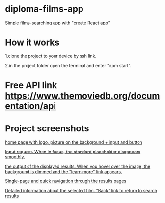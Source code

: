 # diploma-films-app
Simple films-searching app with "create React app"
# How it works
 
 1.clone the project to your device by ssh link.
 
 2.in the project folder open the terminal and enter "npm start". 
 
 # Free API link    https://www.themoviedb.org/documentation/api
 
 
 # Project screenshots
 
 [home page with logo, picture on the background + input and button](https://github.com/4mal1ne/diploma-films-app/blob/master/src/image/screen/home.png)
 
 
 [Input request. When in focus, the standard placeholder disappears smoothly.](https://github.com/4mal1ne/diploma-films-app/blob/master/src/image/screen/input.png)
 
 
 [the output of the displayed results. When you hover over the image, the background is dimmed and the "learn more" link appears.](https://github.com/4mal1ne/diploma-films-app/blob/master/src/image/screen/movie-list.png)
 
 
 [Single-page and quick navigation through the results pages](https://github.com/4mal1ne/diploma-films-app/blob/master/src/image/screen/pagination.png)
 
 
 [Detailed information about the selected film. "Back" link to return to search results](https://github.com/4mal1ne/diploma-films-app/blob/master/src/image/screen/movie-info.png)

